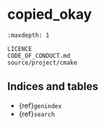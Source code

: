 # copied_okay

```{toctree}
:maxdepth: 1

LICENCE
CODE_OF_CONDUCT.md
source/project/cmake
```

## Indices and tables

* {ref}`genindex`
* {ref}`search`
